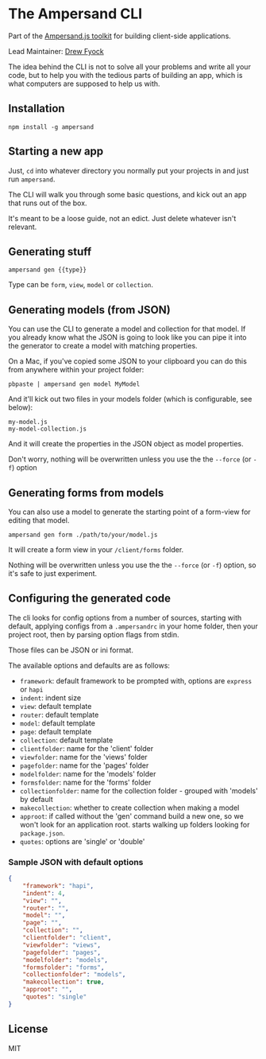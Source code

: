 # The Ampersand CLI

<!-- starthide -->
Part of the [Ampersand.js toolkit](http://ampersandjs.com) for building client-side applications.
<!-- endhide -->

Lead Maintainer: [Drew Fyock](https://github.com/fyockm)

The idea behind the CLI is not to solve all your problems and write all your code, but to help you with the tedious parts of building an app, which is what computers are supposed to help us with.

## Installation

```
npm install -g ampersand
```

## Starting a new app

Just, `cd` into whatever directory you normally put your projects in and just run `ampersand`.

The CLI will walk you through some basic questions, and kick out an app that runs out of the box.

It's meant to be a loose guide, not an edict. Just delete whatever isn't relevant.


## Generating stuff

```
ampersand gen {{type}}
```

Type can be `form`, `view`, `model` or `collection`.


## Generating models (from JSON)

You can use the CLI to generate a model and collection for that model. If you already know what the JSON is going to look like you can pipe it into the generator to create a model with matching properties.

On a Mac, if you've copied some JSON to your clipboard you can do this from anywhere within your project folder:

```
pbpaste | ampersand gen model MyModel
```

And it'll kick out two files in your models folder (which is configurable, see below):

```
my-model.js
my-model-collection.js
```

And it will create the properties in the JSON object as model properties.

Don't worry, nothing will be overwritten unless you use the the `--force` (or `-f`) option


## Generating forms from models

You can also use a model to generate the starting point of a form-view for editing that model.

```
ampersand gen form ./path/to/your/model.js
```

It will create a form view in your `/client/forms` folder.

Nothing will be overwritten unless you use the the `--force` (or `-f`) option, so it's safe to just experiment.


## Configuring the generated code

The cli looks for config options from a number of sources, starting with default, applying configs from a `.ampersandrc` in your home folder, then your project root, then by parsing option flags from stdin.

Those files can be JSON or ini format.

The available options and defaults are as follows:

- `framework`: default framework to be prompted with, options are `express` or `hapi`
- `indent`: indent size
- `view`: default template
- `router`: default template
- `model`: default template
- `page`: default template
- `collection`: default template
- `clientfolder`: name for the 'client' folder
- `viewfolder`: name for the 'views' folder
- `pagefolder`: name for the 'pages' folder
- `modelfolder`: name for the 'models' folder
- `formsfolder`: name for the 'forms' folder
- `collectionfolder`: name for the collection folder - grouped with 'models' by default
- `makecollection`: whether to create collection when making a model
- `approot`: if called without the 'gen' command build a new one, so we won't look for an application root. starts walking up folders looking for `package.json`.
- `quotes`: options are 'single' or 'double'

### Sample JSON with default options

```json
{
    "framework": "hapi",
    "indent": 4,
    "view": "",
    "router": "",
    "model": "",
    "page": "",
    "collection": "",
    "clientfolder": "client",
    "viewfolder": "views",
    "pagefolder": "pages",
    "modelfolder": "models",
    "formsfolder": "forms",
    "collectionfolder": "models",
    "makecollection": true,
    "approot": "",
    "quotes": "single"
}
```

## License

MIT
